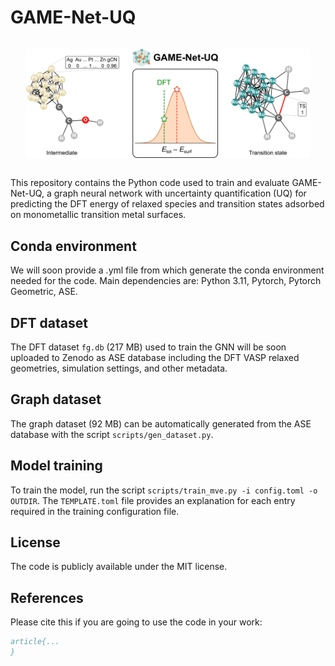 # GAME-Net-UQ

<div style="display: flex; justify-content: center; align-items: center;">
    <p align="center">
     <img src="./GNN_github.png" width="90%" height="90%" />
    </p>
</div>

This repository contains the Python code used to train and evaluate GAME-Net-UQ, a graph neural network with uncertainty quantification (UQ) for predicting the DFT energy of relaxed species and transition states adsorbed on monometallic transition metal surfaces. 

## Conda environment

We will soon provide a .yml file from which generate the conda environment needed for the code. Main dependencies are: Python 3.11, Pytorch, Pytorch Geometric, ASE.

## DFT dataset

The DFT dataset `fg.db` (217 MB) used to train the GNN will be soon uploaded to Zenodo as ASE database including the DFT VASP relaxed geometries, simulation settings, and other metadata. 

## Graph dataset

The graph dataset (92 MB) can be automatically generated from the ASE database with the script `scripts/gen_dataset.py`. 

## Model training

To train the model, run the script `scripts/train_mve.py -i config.toml -o OUTDIR`. The `TEMPLATE.toml` file provides an explanation for each entry required in the training configuration file.

## License

The code is publicly available under the MIT license.

## References

Please cite this if you are going to use the code in your work:

```bib
article{...
}
```
